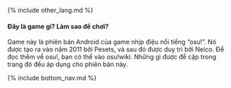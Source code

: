 {% include other_lang.md %}

#### Đây là game gì? Làm sao để chơi?

Game này là phiên bản Android của game nhịp điệu nổi tiếng “osu!”. Nó được tạo ra vào năm 2011 bởi Pesets, và sau đó được duy trì bởi Neico. Để đọc thêm về osu!, bạn có thể vào osu!wiki. Những gì được đề cập trong trang đó đều áp dụng cho phiên bản này.

<!-- Don't touch this part thank you -->
{% include bottom_nav.md %}